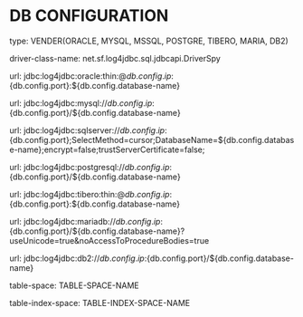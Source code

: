 # DB CONFIGURATION

type: VENDER(ORACLE, MYSQL, MSSQL, POSTGRE, TIBERO, MARIA, DB2)

driver-class-name: net.sf.log4jdbc.sql.jdbcapi.DriverSpy

url: jdbc:log4jdbc:oracle:thin:@${db.config.ip}:${db.config.port}:${db.config.database-name}

url: jdbc:log4jdbc:mysql://${db.config.ip}:${db.config.port}/${db.config.database-name}

url: jdbc:log4jdbc:sqlserver://${db.config.ip}:${db.config.port};SelectMethod=cursor;DatabaseName=${db.config.database-name};encrypt=false;trustServerCertificate=false;

url: jdbc:log4jdbc:postgresql://${db.config.ip}:${db.config.port}/${db.config.database-name}

url: jdbc:log4jdbc:tibero:thin:@${db.config.ip}:${db.config.port}:${db.config.database-name}

url: jdbc:log4jdbc:mariadb://${db.config.ip}:${db.config.port}/${db.config.database-name}?useUnicode=true\&noAccessToProcedureBodies=true

url: jdbc:log4jdbc:db2://${db.config.ip}:${db.config.port}/${db.config.database-name}

table-space: TABLE-SPACE-NAME

table-index-space: TABLE-INDEX-SPACE-NAME
